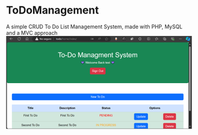 # ToDoManagement
A simple CRUD To Do List Management System, made with PHP, MySQL and a MVC approach
![Home Screenshot](ToDoHome.png)
